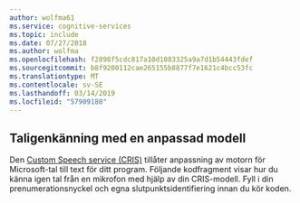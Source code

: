 ```yaml
---
author: wolfma61
ms.service: cognitive-services
ms.topic: include
ms.date: 07/27/2018
ms.author: wolfma
ms.openlocfilehash: f2898f5cdc817a10d1083325a9a7d1b54443fdef
ms.sourcegitcommit: b8f9200112cae265155b8877f7e1621c4bcc53fc
ms.translationtype: MT
ms.contentlocale: sv-SE
ms.lasthandoff: 03/14/2019
ms.locfileid: "57909180"
---
```

## <a name="speech-recognition-with-a-customized-model"></a>Taligenkänning med en anpassad modell

Den [Custom Speech service (CRIS)](https://www.cris.ai/) tillåter anpassning av motorn för Microsoft-tal till text för ditt program.
Följande kodfragment visar hur du känna igen tal från en mikrofon med hjälp av din CRIS-modell. Fyll i din prenumerationsnyckel och egna slutpunktsidentifiering innan du kör koden.
